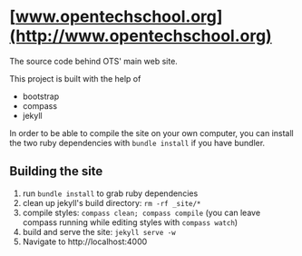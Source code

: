 # [www.opentechschool.org](http://www.opentechschool.org)


The source code behind OTS' main web site.

This project is built with the help of 

 * bootstrap
 * compass
 * jekyll

In order to be able to compile the site on your own computer, you can install 
the two ruby dependencies with `bundle install` if you have bundler.

## Building the site

1. run `bundle install` to grab ruby dependencies
2. clean up jekyll's build directory: `rm -rf _site/*`
3. compile styles: `compass clean; compass compile` (you can leave compass running while editing styles with `compass watch`)
4. build and serve the site: `jekyll serve -w`
5. Navigate to http://localhost:4000
